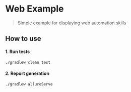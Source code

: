 # Web Example
> Simple example for displaying web automation skills

## How to use

#### 1. Run tests
```
./gradlew clean test
```
#### 2. Report generation 
```
./gradlew allureServe 
```

